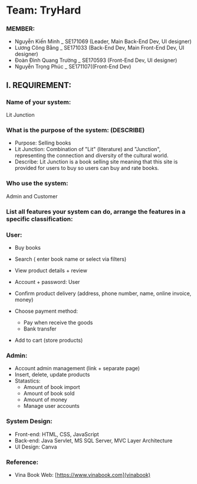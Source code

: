 # Team: TryHard

### MEMBER:

- Nguyễn Kiến Minh \_ SE171069 (Leader, Main Back-End Dev, UI designer)
- Lương Công Bằng \_ SE171033 (Back-End Dev, Main Front-End Dev, UI designer)
- Đoàn Đình Quang Trường \_ SE170593 (Front-End Dev, UI designer)
- Nguyễn Trọng Phúc \_ SE171107((Front-End Dev)

## I. REQUIREMENT:

### Name of your system:

Lit Junction

### What is the purpose of the system: (DESCRIBE)

- Purpose: Selling books
- Lit Junction: Combination of "Lit" (literature) and "Junction", representing the connection and diversity of the cultural world.
- Describe: Lit Junction is a book selling site meaning that this site is provided for users to buy so users can buy and rate books.

### Who use the system:

Admin and Customer

### List all features your system can do, arrange the features in a specific classification:

### User:

- Buy books
- Search ( enter book name or select via filters)
- View product details + review
- Account + password: User
- Confirm product delivery (address, phone number, name, online invoice, money)
- Choose payment method:

  - Pay when receive the goods
  - Bank transfer

- Add to cart (store products)

### Admin:

- Account admin management (link + separate page)
- Insert, delete, update products
- Statastics:
  - Amount of book import
  - Amount of book sold
  - Amount of money
  - Manage user accounts
 
### System Design:

- Front-end: HTML, CSS, JavaScript
- Back-end: Java Servlet, MS SQL Server, MVC Layer Architecture
- UI Design: Canva

### Reference:
 - Vina Book Web: [https://www.vinabook.com](vinabook)
